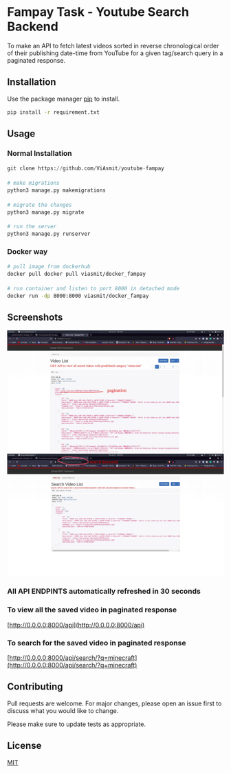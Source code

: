 # Fampay Task - Youtube Search Backend

To make an API to fetch latest videos sorted in reverse chronological order of their publishing date-time from YouTube for a given tag/search query in a paginated response.

## Installation

Use the package manager [pip](https://pip.pypa.io/en/stable/) to install.

```bash
pip install -r requirement.txt
```

## Usage

### Normal Installation

```python
git clone https://github.com/ViAsmit/youtube-fampay

# make migrations
python3 manage.py makemigrations

# migrate the changes
python3 manage.py migrate

# run the server
python3 manage.py runserver

```

### Docker way

```bash
# pull image from dockerhub
docker pull docker pull viasmit/docker_fampay

# run container and listen to port 8000 in detached mode
docker run -dp 8000:8000 viasmit/docker_fampay


```

## Screenshots

<img src="screenshots/s1.jpg" />

<img src="screenshots/s2.jpg" />

### All API ENDPINTS automatically refreshed in 30 seconds

### To view all the saved video in paginated response

[http://0.0.0.0:8000/api](http://0.0.0.0:8000/api)

### To search for the saved video in paginated response

[http://0.0.0.0:8000/api/search/?q=minecraft](http://0.0.0.0:8000/api/search/?q=minecraft)

## Contributing

Pull requests are welcome. For major changes, please open an issue first to discuss what you would like to change.

Please make sure to update tests as appropriate.

## License

[MIT](https://choosealicense.com/licenses/mit/)
